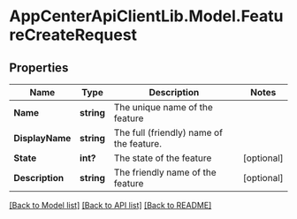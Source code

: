 # AppCenterApiClientLib.Model.FeatureCreateRequest
## Properties

Name | Type | Description | Notes
------------ | ------------- | ------------- | -------------
**Name** | **string** | The unique name of the feature | 
**DisplayName** | **string** | The full (friendly) name of the feature. | 
**State** | **int?** | The state of the feature | [optional] 
**Description** | **string** | The friendly name of the feature | [optional] 

[[Back to Model list]](../README.md#documentation-for-models) [[Back to API list]](../README.md#documentation-for-api-endpoints) [[Back to README]](../README.md)

